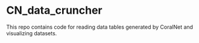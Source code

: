 # CN_data_cruncher
This repo contains code for reading data tables generated by CoralNet and visualizing datasets.
